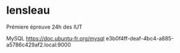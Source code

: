 # lensleau
Prémiere épreuve 24h des IUT

MySQL 
https://doc.ubuntu-fr.org/mysql
e3b0f4ff-deaf-4bc4-a885-a5786c429af2.local:9000
